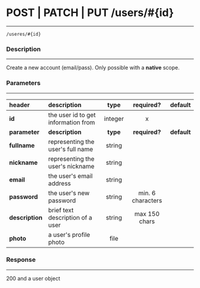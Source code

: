 # POST | PATCH | PUT /users/#{id}
***
`/useres/#{id}`

### Description
***
Create a new account (email/pass). Only possible with a **native** scope.

### Parameters
***

|header| description| type |required? |default|
|:---------|:--------------|:----------:|:------------:|:------------:|
|**id**|the user id to get information from|integer|x||
|**parameter**| **description**| **type** |**required?** |**default**|
|**fullname**|representing the user's full name|string|||
|**nickname**|representing the user's nickname|string|||
|**email**|the user's email address|string|||
|**password**|the user's new password|string|min. 6 characters||
|**description**|brief text description of a user|string|max 150 chars||
|**photo**|a user's profile photo|file|||



### Response
***
200 and a user object 